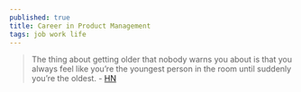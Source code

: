 ```yaml
---
published: true
title: Career in Product Management
tags: job work life
---
```

> The thing about getting older that nobody warns you about is that you always feel like you’re the youngest person in the room until suddenly you’re the oldest. - [HN](https://news.ycombinator.com/item?id=30035286)
